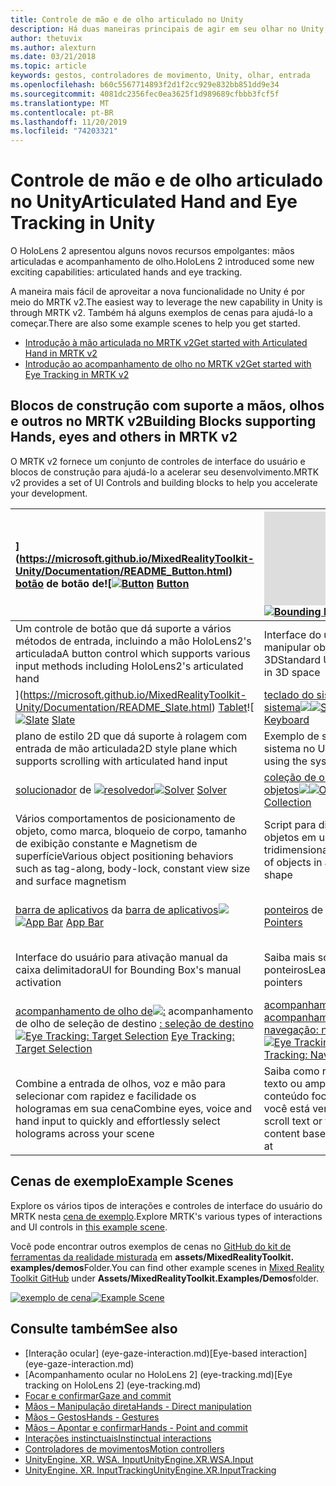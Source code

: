 ```yaml
---
title: Controle de mão e de olho articulado no Unity
description: Há duas maneiras principais de agir em seu olhar no Unity, gestos de mão e controladores de movimento.
author: thetuvix
ms.author: alexturn
ms.date: 03/21/2018
ms.topic: article
keywords: gestos, controladores de movimento, Unity, olhar, entrada
ms.openlocfilehash: b60c5567714893f2d1f2cc929e832bb851dd9e34
ms.sourcegitcommit: 4081dc2356fec0ea3625f1d989689cfbbb3fcf5f
ms.translationtype: MT
ms.contentlocale: pt-BR
ms.lasthandoff: 11/20/2019
ms.locfileid: "74203321"
---
```

# <a name="articulated-hand-and-eye-tracking-in-unity"></a><span data-ttu-id="fb53d-104">Controle de mão e de olho articulado no Unity</span><span class="sxs-lookup"><span data-stu-id="fb53d-104">Articulated Hand and Eye Tracking in Unity</span></span>

<span data-ttu-id="fb53d-105">O HoloLens 2 apresentou alguns novos recursos empolgantes: mãos articuladas e acompanhamento de olho.</span><span class="sxs-lookup"><span data-stu-id="fb53d-105">HoloLens 2 introduced some new exciting capabilities: articulated hands and eye tracking.</span></span>

<span data-ttu-id="fb53d-106">A maneira mais fácil de aproveitar a nova funcionalidade no Unity é por meio do MRTK v2.</span><span class="sxs-lookup"><span data-stu-id="fb53d-106">The easiest way to leverage the new capability in Unity is through MRTK v2.</span></span> <span data-ttu-id="fb53d-107">Também há alguns exemplos de cenas para ajudá-lo a começar.</span><span class="sxs-lookup"><span data-stu-id="fb53d-107">There are also some example scenes to help you get started.</span></span> 

* [<span data-ttu-id="fb53d-108">Introdução à mão articulada no MRTK v2</span><span class="sxs-lookup"><span data-stu-id="fb53d-108">Get started with Articulated Hand  in MRTK v2</span></span>](https://microsoft.github.io/MixedRealityToolkit-Unity/Documentation/Input/HandTracking.html)
* [<span data-ttu-id="fb53d-109">Introdução ao acompanhamento de olho no MRTK v2</span><span class="sxs-lookup"><span data-stu-id="fb53d-109">Get started with Eye Tracking in MRTK v2</span></span>](https://microsoft.github.io/MixedRealityToolkit-Unity/Documentation/EyeTracking/EyeTracking_Main.html)


## <a name="building-blocks-supporting-hands-eyes-and-others-in-mrtk-v2"></a><span data-ttu-id="fb53d-110">Blocos de construção com suporte a mãos, olhos e outros no MRTK v2</span><span class="sxs-lookup"><span data-stu-id="fb53d-110">Building Blocks supporting Hands, eyes and others in MRTK v2</span></span>

<span data-ttu-id="fb53d-111">O MRTK v2 fornece um conjunto de controles de interface do usuário e blocos de construção para ajudá-lo a acelerar seu desenvolvimento.</span><span class="sxs-lookup"><span data-stu-id="fb53d-111">MRTK v2 provides a set of UI Controls and building blocks to help you accelerate your development.</span></span> 

|  <span data-ttu-id="fb53d-112">[](images/MRTK_Button_Main.png)](https://microsoft.github.io/MixedRealityToolkit-Unity/Documentation/README_Button.html) [botão](https://microsoft.github.io/MixedRealityToolkit-Unity/Documentation/README_Button.html) de botão de![</span><span class="sxs-lookup"><span data-stu-id="fb53d-112">[![Button](images/MRTK_Button_Main.png)](https://microsoft.github.io/MixedRealityToolkit-Unity/Documentation/README_Button.html) [Button](https://microsoft.github.io/MixedRealityToolkit-Unity/Documentation/README_Button.html)</span></span> | <span data-ttu-id="fb53d-113">![[caixa](https://microsoft.github.io/MixedRealityToolkit-Unity/Documentation/README_BoundingBox.html) delimitadora de [caixa delimitadora](images/MRTK_BoundingBox_Main.png)](https://microsoft.github.io/MixedRealityToolkit-Unity/Documentation/README_BoundingBox.html)</span><span class="sxs-lookup"><span data-stu-id="fb53d-113">[![Bounding Box](images/MRTK_BoundingBox_Main.png)](https://microsoft.github.io/MixedRealityToolkit-Unity/Documentation/README_BoundingBox.html) [Bounding Box](https://microsoft.github.io/MixedRealityToolkit-Unity/Documentation/README_BoundingBox.html)</span></span> | <span data-ttu-id="fb53d-114">[manipulador de manipulação](https://microsoft.github.io/MixedRealityToolkit-Unity/Documentation/README_ManipulationHandler.html) do [manipulador de manipulação![](images/MRTK_Manipulation_Main.png)](https://microsoft.github.io/MixedRealityToolkit-Unity/Documentation/README_ManipulationHandler.html)</span><span class="sxs-lookup"><span data-stu-id="fb53d-114">[![Manipulation Handler](images/MRTK_Manipulation_Main.png)](https://microsoft.github.io/MixedRealityToolkit-Unity/Documentation/README_ManipulationHandler.html) [Manipulation Handler](https://microsoft.github.io/MixedRealityToolkit-Unity/Documentation/README_ManipulationHandler.html)</span></span> |
|:--- | :--- | :--- |
| <span data-ttu-id="fb53d-115">Um controle de botão que dá suporte a vários métodos de entrada, incluindo a mão HoloLens2's articulada</span><span class="sxs-lookup"><span data-stu-id="fb53d-115">A button control which supports various input methods including HoloLens2's articulated hand</span></span> | <span data-ttu-id="fb53d-116">Interface do usuário padrão para manipular objetos no espaço 3D</span><span class="sxs-lookup"><span data-stu-id="fb53d-116">Standard UI for manipulating objects in 3D space</span></span> | <span data-ttu-id="fb53d-117">Script para manipular objetos com uma ou duas mãos</span><span class="sxs-lookup"><span data-stu-id="fb53d-117">Script for manipulating objects with one or two hands</span></span> |
|  <span data-ttu-id="fb53d-118">[](images/MRTK_Slate_Main.png)](https://microsoft.github.io/MixedRealityToolkit-Unity/Documentation/README_Slate.html) [Tablet](https://microsoft.github.io/MixedRealityToolkit-Unity/Documentation/README_Slate.html)![</span><span class="sxs-lookup"><span data-stu-id="fb53d-118">[![Slate](images/MRTK_Slate_Main.png)](https://microsoft.github.io/MixedRealityToolkit-Unity/Documentation/README_Slate.html) [Slate](https://microsoft.github.io/MixedRealityToolkit-Unity/Documentation/README_Slate.html)</span></span> | <span data-ttu-id="fb53d-119">[teclado do sistema](https://microsoft.github.io/MixedRealityToolkit-Unity/Documentation/README_SystemKeyboard.html) de [teclado do sistema![](images/MRTK_SystemKeyboard_Main.png)](https://microsoft.github.io/MixedRealityToolkit-Unity/Documentation/README_SystemKeyboard.html)</span><span class="sxs-lookup"><span data-stu-id="fb53d-119">[![System Keyboard](images/MRTK_SystemKeyboard_Main.png)](https://microsoft.github.io/MixedRealityToolkit-Unity/Documentation/README_SystemKeyboard.html) [System Keyboard](https://microsoft.github.io/MixedRealityToolkit-Unity/Documentation/README_SystemKeyboard.html)</span></span> | <span data-ttu-id="fb53d-120">[![](images/InteractableExamples.png)](https://microsoft.github.io/MixedRealityToolkit-Unity/Documentation/README_Interactable.html) [interajable](https://microsoft.github.io/MixedRealityToolkit-Unity/Documentation/README_Interactable.html)</span><span class="sxs-lookup"><span data-stu-id="fb53d-120">[![Interactable](images/InteractableExamples.png)](https://microsoft.github.io/MixedRealityToolkit-Unity/Documentation/README_Interactable.html) [Interactable](https://microsoft.github.io/MixedRealityToolkit-Unity/Documentation/README_Interactable.html)</span></span> |
| <span data-ttu-id="fb53d-121">plano de estilo 2D que dá suporte à rolagem com entrada de mão articulada</span><span class="sxs-lookup"><span data-stu-id="fb53d-121">2D style plane which supports scrolling with articulated hand input</span></span> | <span data-ttu-id="fb53d-122">Exemplo de script de uso do teclado do sistema no Unity</span><span class="sxs-lookup"><span data-stu-id="fb53d-122">Example script of using the system keyboard in Unity</span></span>  | <span data-ttu-id="fb53d-123">Um script para tornar os objetos interagirem com os Estados visuais e o suporte a temas</span><span class="sxs-lookup"><span data-stu-id="fb53d-123">A script for making objects interactable with visual states and theme support</span></span> |
|  <span data-ttu-id="fb53d-124">[solucionador](https://microsoft.github.io/MixedRealityToolkit-Unity/Documentation/README_Solver.html) de [![resolvedor](images/MRTK_Solver_Main.png)](https://microsoft.github.io/MixedRealityToolkit-Unity/Documentation/README_Solver.html)</span><span class="sxs-lookup"><span data-stu-id="fb53d-124">[![Solver](images/MRTK_Solver_Main.png)](https://microsoft.github.io/MixedRealityToolkit-Unity/Documentation/README_Solver.html) [Solver](https://microsoft.github.io/MixedRealityToolkit-Unity/Documentation/README_Solver.html)</span></span> | <span data-ttu-id="fb53d-125">[coleção de objetos](https://microsoft.github.io/MixedRealityToolkit-Unity/Documentation/README_ManipulationHandler.html) da [coleção de objetos![](images/MRTK_ObjectCollection_Main.png)](https://microsoft.github.io/MixedRealityToolkit-Unity/Documentation/README_ManipulationHandler.html)</span><span class="sxs-lookup"><span data-stu-id="fb53d-125">[![Object Collection](images/MRTK_ObjectCollection_Main.png)](https://microsoft.github.io/MixedRealityToolkit-Unity/Documentation/README_ManipulationHandler.html) [Object Collection](https://microsoft.github.io/MixedRealityToolkit-Unity/Documentation/README_ManipulationHandler.html)</span></span> | <span data-ttu-id="fb53d-126">[dica](https://microsoft.github.io/MixedRealityToolkit-Unity/Documentation/README_Tooltip.html) de ferramenta de [dica de ferramenta![](images/MRTK_Tooltip_Main.png)](https://microsoft.github.io/MixedRealityToolkit-Unity/Documentation/README_Tooltip.html)</span><span class="sxs-lookup"><span data-stu-id="fb53d-126">[![Tooltip](images/MRTK_Tooltip_Main.png)](https://microsoft.github.io/MixedRealityToolkit-Unity/Documentation/README_Tooltip.html) [Tooltip](https://microsoft.github.io/MixedRealityToolkit-Unity/Documentation/README_Tooltip.html)</span></span> |
| <span data-ttu-id="fb53d-127">Vários comportamentos de posicionamento de objeto, como marca, bloqueio de corpo, tamanho de exibição constante e Magnetism de superfície</span><span class="sxs-lookup"><span data-stu-id="fb53d-127">Various object positioning behaviors such as tag-along, body-lock, constant view size and surface magnetism</span></span> | <span data-ttu-id="fb53d-128">Script para dispor uma matriz de objetos em uma forma tridimensional</span><span class="sxs-lookup"><span data-stu-id="fb53d-128">Script for lay out an array of objects in a three-dimensional shape</span></span> | <span data-ttu-id="fb53d-129">A interface do usuário de anotações com um sistema de âncora/dinâmico flexível que pode ser usada para rotular os controladores de movimento e o objeto.</span><span class="sxs-lookup"><span data-stu-id="fb53d-129">Annotation UI with flexible anchor/pivot system which can be used for labeling motion controllers and object.</span></span> |
|  <span data-ttu-id="fb53d-130">[barra de aplicativos](https://microsoft.github.io/MixedRealityToolkit-Unity/Documentation/README_AppBar.html) da [barra de aplicativos![](images/MRTK_AppBar_Main.png)](https://microsoft.github.io/MixedRealityToolkit-Unity/Documentation/README_AppBar.html)</span><span class="sxs-lookup"><span data-stu-id="fb53d-130">[![App Bar](images/MRTK_AppBar_Main.png)](https://microsoft.github.io/MixedRealityToolkit-Unity/Documentation/README_AppBar.html) [App Bar](https://microsoft.github.io/MixedRealityToolkit-Unity/Documentation/README_AppBar.html)</span></span> | <span data-ttu-id="fb53d-131">[ponteiros](https://microsoft.github.io/MixedRealityToolkit-Unity/Documentation/README_Pointers.html) de [ponteiros![](images/MRTK_Pointer_Main.png)](https://microsoft.github.io/MixedRealityToolkit-Unity/Documentation/README_Pointers.html)</span><span class="sxs-lookup"><span data-stu-id="fb53d-131">[![Pointers](images/MRTK_Pointer_Main.png)](https://microsoft.github.io/MixedRealityToolkit-Unity/Documentation/README_Pointers.html) [Pointers](https://microsoft.github.io/MixedRealityToolkit-Unity/Documentation/README_Pointers.html)</span></span> | <span data-ttu-id="fb53d-132">[](images/MRTK_FingertipVisualization_Main.png)](https://microsoft.github.io/MixedRealityToolkit-Unity/Documentation/README_FingertipVisualization.html) [Visualização](https://microsoft.github.io/MixedRealityToolkit-Unity/Documentation/README_FingertipVisualization.html) de![de visualização de mãos</span><span class="sxs-lookup"><span data-stu-id="fb53d-132">[![Fingertip Visualization](images/MRTK_FingertipVisualization_Main.png)](https://microsoft.github.io/MixedRealityToolkit-Unity/Documentation/README_FingertipVisualization.html) [Fingertip Visualization](https://microsoft.github.io/MixedRealityToolkit-Unity/Documentation/README_FingertipVisualization.html)</span></span> |
| <span data-ttu-id="fb53d-133">Interface do usuário para ativação manual da caixa delimitadora</span><span class="sxs-lookup"><span data-stu-id="fb53d-133">UI for Bounding Box's manual activation</span></span> | <span data-ttu-id="fb53d-134">Saiba mais sobre os vários tipos de ponteiros</span><span class="sxs-lookup"><span data-stu-id="fb53d-134">Learn about various types of pointers</span></span> | <span data-ttu-id="fb53d-135">A condireção Visual está no alcance que melhora a confiança da interação direta</span><span class="sxs-lookup"><span data-stu-id="fb53d-135">Visual affordance on the fingertip which improves the confidence for the direct interaction</span></span> |
|  <span data-ttu-id="fb53d-136">[acompanhamento de olho de![:](images/mrtk_et_targetselect.png)](https://microsoft.github.io/MixedRealityToolkit-Unity/Documentation/EyeTracking/EyeTracking_TargetSelection.html) acompanhamento de olho de seleção de destino [: seleção de destino](https://microsoft.github.io/MixedRealityToolkit-Unity/Documentation/EyeTracking/EyeTracking_TargetSelection.html)</span><span class="sxs-lookup"><span data-stu-id="fb53d-136">[![Eye Tracking: Target Selection](images/mrtk_et_targetselect.png)](https://microsoft.github.io/MixedRealityToolkit-Unity/Documentation/EyeTracking/EyeTracking_TargetSelection.html) [Eye Tracking: Target Selection](https://microsoft.github.io/MixedRealityToolkit-Unity/Documentation/EyeTracking/EyeTracking_TargetSelection.html)</span></span> | <span data-ttu-id="fb53d-137">[acompanhamento de olho![:](images/mrtk_et_navigation.png)](https://microsoft.github.io/MixedRealityToolkit-Unity/Documentation/EyeTracking/EyeTracking_Navigation.html) [acompanhamento de olho de navegação: navegação](https://microsoft.github.io/MixedRealityToolkit-Unity/Documentation/EyeTracking/EyeTracking_Navigation.html)</span><span class="sxs-lookup"><span data-stu-id="fb53d-137">[![Eye Tracking: Navigation](images/mrtk_et_navigation.png)](https://microsoft.github.io/MixedRealityToolkit-Unity/Documentation/EyeTracking/EyeTracking_Navigation.html) [Eye Tracking: Navigation](https://microsoft.github.io/MixedRealityToolkit-Unity/Documentation/EyeTracking/EyeTracking_Navigation.html)</span></span> | <span data-ttu-id="fb53d-138">[acompanhamento de olho![:](images/mrtk_et_heatmaps.png)](https://microsoft.github.io/MixedRealityToolkit-Unity/Documentation/EyeTracking/EyeTracking_Visualization.html) acompanhamento de olho do mapa de calor [: mapa de calor](https://microsoft.github.io/MixedRealityToolkit-Unity/Documentation/EyeTracking/EyeTracking_Visualization.html)</span><span class="sxs-lookup"><span data-stu-id="fb53d-138">[![Eye Tracking: Heat Map](images/mrtk_et_heatmaps.png)](https://microsoft.github.io/MixedRealityToolkit-Unity/Documentation/EyeTracking/EyeTracking_Visualization.html) [Eye Tracking: Heat Map](https://microsoft.github.io/MixedRealityToolkit-Unity/Documentation/EyeTracking/EyeTracking_Visualization.html)</span></span> |
| <span data-ttu-id="fb53d-139">Combine a entrada de olhos, voz e mão para selecionar com rapidez e facilidade os hologramas em sua cena</span><span class="sxs-lookup"><span data-stu-id="fb53d-139">Combine eyes, voice and hand input to quickly and effortlessly select holograms across your scene</span></span> | <span data-ttu-id="fb53d-140">Saiba como rolar automaticamente o texto ou ampliar de forma fluente o conteúdo focado com base no que você está vendo</span><span class="sxs-lookup"><span data-stu-id="fb53d-140">Learn how to auto scroll text or fluently zoom into focused content based on what you are looking at</span></span>| <span data-ttu-id="fb53d-141">Exemplos de registro em log, carregamento e visualização do que os usuários estão olhando em seu aplicativo</span><span class="sxs-lookup"><span data-stu-id="fb53d-141">Examples for logging, loading and visualizing what users have been looking at in your app</span></span> |

## <a name="example-scenes"></a><span data-ttu-id="fb53d-142">Cenas de exemplo</span><span class="sxs-lookup"><span data-stu-id="fb53d-142">Example Scenes</span></span>
<span data-ttu-id="fb53d-143">Explore os vários tipos de interações e controles de interface do usuário do MRTK nesta [cena de exemplo](https://microsoft.github.io/MixedRealityToolkit-Unity/Documentation/README_HandInteractionExamples.html).</span><span class="sxs-lookup"><span data-stu-id="fb53d-143">Explore MRTK's various types of interactions and UI controls in [this example scene](https://microsoft.github.io/MixedRealityToolkit-Unity/Documentation/README_HandInteractionExamples.html).</span></span>

<span data-ttu-id="fb53d-144">Você pode encontrar outros exemplos de cenas no [GitHub do kit de ferramentas da realidade misturada](https://github.com/Microsoft/MixedRealityToolkit-Unity) em **assets/MixedRealityToolkit. examples/demos**Folder.</span><span class="sxs-lookup"><span data-stu-id="fb53d-144">You can find  other example scenes in [Mixed Reality Toolkit GitHub](https://github.com/Microsoft/MixedRealityToolkit-Unity) under **Assets/MixedRealityToolkit.Examples/Demos**folder.</span></span>

<span data-ttu-id="fb53d-145">[![exemplo de cena](images/MRTK_Examples.png)](https://microsoft.github.io/MixedRealityToolkit-Unity/Documentation/README_HandInteractionExamples.html)</span><span class="sxs-lookup"><span data-stu-id="fb53d-145">[![Example Scene](images/MRTK_Examples.png)](https://microsoft.github.io/MixedRealityToolkit-Unity/Documentation/README_HandInteractionExamples.html)</span></span>

## <a name="see-also"></a><span data-ttu-id="fb53d-146">Consulte também</span><span class="sxs-lookup"><span data-stu-id="fb53d-146">See also</span></span>

* <span data-ttu-id="fb53d-147">[Interação ocular] (eye-gaze-interaction.md)</span><span class="sxs-lookup"><span data-stu-id="fb53d-147">[Eye-based interaction] (eye-gaze-interaction.md)</span></span>
* <span data-ttu-id="fb53d-148">[Acompanhamento ocular no HoloLens 2] (eye-tracking.md)</span><span class="sxs-lookup"><span data-stu-id="fb53d-148">[Eye tracking on HoloLens 2] (eye-tracking.md)</span></span>
* [<span data-ttu-id="fb53d-149">Focar e confirmar</span><span class="sxs-lookup"><span data-stu-id="fb53d-149">Gaze and commit</span></span>](gaze-and-commit.md)
* [<span data-ttu-id="fb53d-150">Mãos – Manipulação direta</span><span class="sxs-lookup"><span data-stu-id="fb53d-150">Hands - Direct manipulation</span></span>](direct-manipulation.md)
* [<span data-ttu-id="fb53d-151">Mãos – Gestos</span><span class="sxs-lookup"><span data-stu-id="fb53d-151">Hands - Gestures</span></span>](gaze-and-commit.md#composite-gestures)
* [<span data-ttu-id="fb53d-152">Mãos – Apontar e confirmar</span><span class="sxs-lookup"><span data-stu-id="fb53d-152">Hands - Point and commit</span></span>](point-and-commit.md)
* [<span data-ttu-id="fb53d-153">Interações instinctuais</span><span class="sxs-lookup"><span data-stu-id="fb53d-153">Instinctual interactions</span></span>](interaction-fundamentals.md)
* [<span data-ttu-id="fb53d-154">Controladores de movimentos</span><span class="sxs-lookup"><span data-stu-id="fb53d-154">Motion controllers</span></span>](motion-controllers.md)
* [<span data-ttu-id="fb53d-155">UnityEngine. XR. WSA. Input</span><span class="sxs-lookup"><span data-stu-id="fb53d-155">UnityEngine.XR.WSA.Input</span></span>](https://docs.unity3d.com/ScriptReference/XR.WSA.Input.InteractionManager.html)
* [<span data-ttu-id="fb53d-156">UnityEngine. XR. InputTracking</span><span class="sxs-lookup"><span data-stu-id="fb53d-156">UnityEngine.XR.InputTracking</span></span>](https://docs.unity3d.com/ScriptReference/XR.InputTracking.html)
